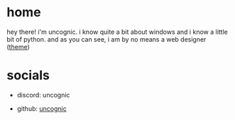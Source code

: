 # **home**
hey there! i'm uncognic. i know quite a bit about windows and i know a little bit of python. and as you can see, i am by no means a web designer ([theme](https://github.com/pages-themes/hacker))

# **socials**

- discord: uncognic

- github: [uncognic](https://github.com/uncognic)



  
  
  
  
  
  
  
  

